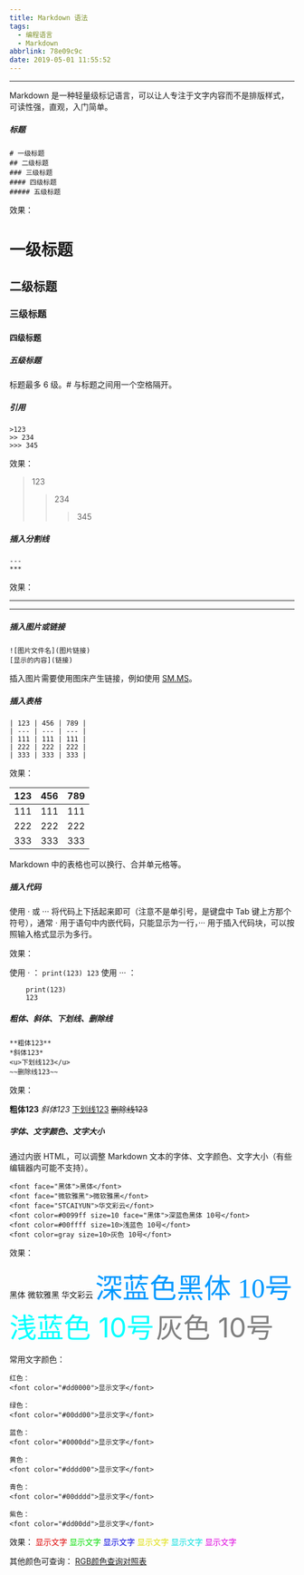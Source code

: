 ```yaml
---
title: Markdown 语法
tags:
  - 编程语言
  - Markdown
abbrlink: 78e09c9c
date: 2019-05-01 11:55:52
---
```


---

Markdown 是一种轻量级标记语言，可以让人专注于文字内容而不是排版样式，可读性强，直观，入门简单。
<!--more-->
##### 标题

```
# 一级标题
## 二级标题
### 三级标题
#### 四级标题
##### 五级标题
```

效果：

# 一级标题
## 二级标题
### 三级标题
#### 四级标题
##### 五级标题

标题最多 6 级。# 与标题之间用一个空格隔开。

##### 引用

```
>123
>> 234
>>> 345
```

效果：
>123
>
>> 234
>>
>> > 345

##### 插入分割线

```
---
***
```

效果：

---
***

##### 插入图片或链接

```
![图片文件名](图片链接)
[显示的内容](链接)
```

插入图片需要使用图床产生链接，例如使用 [SM.MS](https://sm.ms/)。

##### 插入表格

```
| 123 | 456 | 789 |
| --- | --- | --- |
| 111 | 111 | 111 |
| 222 | 222 | 222 |
| 333 | 333 | 333 |
```

效果：

| 123  | 456  | 789  |
| ---- | ---- | ---- |
| 111  | 111  | 111  |
| 222  | 222  | 222  |
| 333  | 333  | 333  |

Markdown 中的表格也可以换行、合并单元格等。

##### 插入代码

使用 · 或 ··· 将代码上下括起来即可（注意不是单引号，是键盘中 Tab 键上方那个符号），通常 · 用于语句中内嵌代码，只能显示为一行，··· 用于插入代码块，可以按照输入格式显示为多行。

效果：

使用 · ：
`
    print(123)
    123
`
使用 ··· ：

```
    print(123)
    123
```

##### 粗体、斜体、下划线、删除线

```
**粗体123**
*斜体123*
<u>下划线123</u>
~~删除线123~~
```

效果：

**粗体123**
*斜体123*
<u>下划线123</u>
~~删除线123~~

##### 字体、文字颜色、文字大小

通过内嵌 HTML，可以调整 Markdown 文本的字体、文字颜色、文字大小（有些编辑器内可能不支持）。

```
<font face="黑体">黑体</font>
<font face="微软雅黑">微软雅黑</font>
<font face="STCAIYUN">华文彩云</font>
<font color=#0099ff size=10 face="黑体">深蓝色黑体 10号</font>
<font color=#00ffff size=10>浅蓝色 10号</font>
<font color=gray size=10>灰色 10号</font>
```

效果：

<font face="黑体">黑体</font>
<font face="微软雅黑">微软雅黑</font>
<font face="STCAIYUN">华文彩云</font>
<font color=#0099ff size=10 face="黑体">深蓝色黑体 10号</font>
<font color=#00ffff size=10>浅蓝色 10号</font>
<font color=gray size=10>灰色 10号</font>

常用文字颜色：

```
红色：
<font color="#dd0000">显示文字</font>

绿色：
<font color="#00dd00">显示文字</font>

蓝色：
<font color="#0000dd">显示文字</font> 

黄色：
<font color="#dddd00">显示文字</font>

青色：
<font color="#00dddd">显示文字</font>

紫色：
<font color="#dd00dd">显示文字</font> 
```

效果：
<font color="#dd0000">显示文字</font>
<font color="#00dd00">显示文字</font>
<font color="#0000dd">显示文字</font> 
<font color="#dddd00">显示文字</font>
<font color="#00dddd">显示文字</font>
<font color="#dd00dd">显示文字</font> 

其他颜色可查询：
[RGB颜色查询对照表](http://www.114la.com/other/rgb.htm)